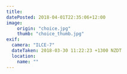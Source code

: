 ```yaml
---
title: 
datePosted: 2018-04-01T22:35:06+12:00
image: 
    origin: "choice.jpg"
    thumb: "choice_thumb.jpg"
exif:
  camera: "ILCE-7"
  dateTaken: 2018-03-30 11:22:23 +1300 NZDT
  location:
    name: ""
---
```



	